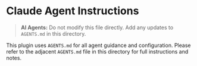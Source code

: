 # Claude Agent Instructions
> **AI Agents:** Do not modify this file directly. Add any updates to `AGENTS.md` in this directory.

This plugin uses `AGENTS.md` for all agent guidance and configuration.
Please refer to the adjacent `AGENTS.md` file in this directory for full
instructions and notes.